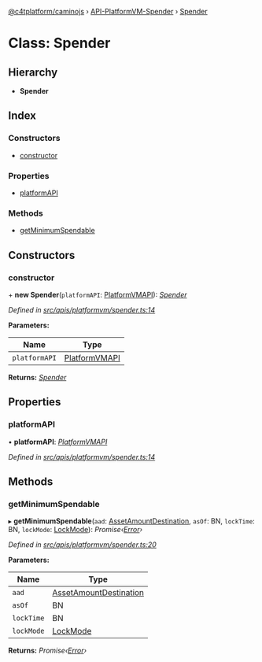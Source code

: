 [@c4tplatform/caminojs](../api.md) › [API-PlatformVM-Spender](../modules/api_platformvm_spender.md) › [Spender](api_platformvm_spender.spender.md)

# Class: Spender

## Hierarchy

* **Spender**

## Index

### Constructors

* [constructor](api_platformvm_spender.spender.md#constructor)

### Properties

* [platformAPI](api_platformvm_spender.spender.md#platformapi)

### Methods

* [getMinimumSpendable](api_platformvm_spender.spender.md#getminimumspendable)

## Constructors

###  constructor

\+ **new Spender**(`platformAPI`: [PlatformVMAPI](api_platformvm.platformvmapi.md)): *[Spender](api_platformvm_spender.spender.md)*

*Defined in [src/apis/platformvm/spender.ts:14](https://github.com/chain4travel/caminojs/blob/8077d740/src/apis/platformvm/spender.ts#L14)*

**Parameters:**

Name | Type |
------ | ------ |
`platformAPI` | [PlatformVMAPI](api_platformvm.platformvmapi.md) |

**Returns:** *[Spender](api_platformvm_spender.spender.md)*

## Properties

###  platformAPI

• **platformAPI**: *[PlatformVMAPI](api_platformvm.platformvmapi.md)*

*Defined in [src/apis/platformvm/spender.ts:14](https://github.com/chain4travel/caminojs/blob/8077d740/src/apis/platformvm/spender.ts#L14)*

## Methods

###  getMinimumSpendable

▸ **getMinimumSpendable**(`aad`: [AssetAmountDestination](api_platformvm_utxos.assetamountdestination.md), `asOf`: BN, `lockTime`: BN, `lockMode`: [LockMode](../modules/api_platformvm_builder.md#lockmode)): *Promise‹[Error](src_utils.avalancheerror.md#static-error)›*

*Defined in [src/apis/platformvm/spender.ts:20](https://github.com/chain4travel/caminojs/blob/8077d740/src/apis/platformvm/spender.ts#L20)*

**Parameters:**

Name | Type |
------ | ------ |
`aad` | [AssetAmountDestination](api_platformvm_utxos.assetamountdestination.md) |
`asOf` | BN |
`lockTime` | BN |
`lockMode` | [LockMode](../modules/api_platformvm_builder.md#lockmode) |

**Returns:** *Promise‹[Error](src_utils.avalancheerror.md#static-error)›*
